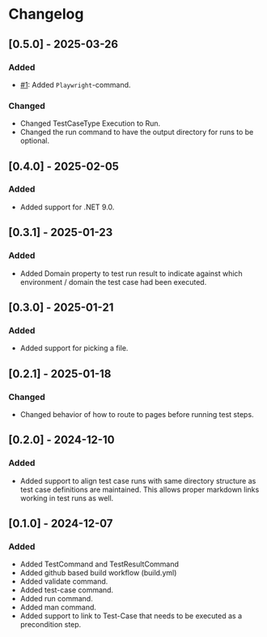 # Changelog

## [0.5.0] - 2025-03-26

### Added

- [#1](https://github.com/thomasduft/testr/issues/1): Added `Playwright`-command.

### Changed

- Changed TestCaseType Execution to Run.
- Changed the run command to have the output directory for runs to be optional.

## [0.4.0] - 2025-02-05

### Added

- Added support for .NET 9.0.

## [0.3.1] - 2025-01-23

### Added

- Added Domain property to test run result to indicate against which environment / domain the test case had been executed.

## [0.3.0] - 2025-01-21

### Added

- Added support for picking a file.

## [0.2.1] - 2025-01-18

### Changed

- Changed behavior of how to route to pages before running test steps.

## [0.2.0] - 2024-12-10

### Added

- Added support to align test case runs with same directory structure as test case definitions are maintained. This allows proper markdown links working in test runs as well.

## [0.1.0] - 2024-12-07

### Added

- Added TestCommand and TestResultCommand
- Added github based build workflow (build.yml)
- Added validate command.
- Added test-case command.
- Added run command.
- Added man command.
- Added support to link to Test-Case that needs to be executed as a precondition step.

